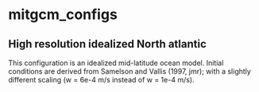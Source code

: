 
# mitgcm_configs
## High resolution idealized North atlantic

This configuration is an idealized mid-latitude ocean model. Initial conditions are derived from Samelson and Vallis (1997, jmr); with a slightly different scaling (w = 6e-4 m/s instead of w = 1e-4 m/s).

